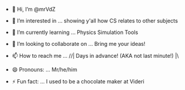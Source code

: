 - 👋 Hi, I’m @mrVdZ
  
- 👀 I’m interested in ... showing y'all how CS relates to other subjects
  
- 🌱 I’m currently learning ... Physics Simulation Tools
  
- 💞️ I’m looking to collaborate on ... Bring me your ideas!
  
- 📫 How to reach me ... //|  Days in advance! (AKA not last minute!)  |\\
  
- 😄 Pronouns: ... Mr/he/him
  
- ⚡ Fun fact: ... I used to be a chocolate maker at Videri 

<!---
mrVdZ/mrVdZ is a ✨ special ✨ repository because its `README.md` (this file) appears on your GitHub profile.
You can click the Preview link to take a look at your changes.
--->
